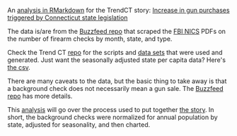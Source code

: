 
An [analysis in RMarkdown](http://trendct.github.io/background_checks/) for the TrendCT story: [Increase in gun purchases triggered by Connecticut state legislation](http://trendct.org/2015/12/14/increase-in-gun-purchases-triggered-by-connecticut-state-legislation/)

The data is/are from the [Buzzfeed repo](https://github.com/BuzzFeedNews/nics-firearm-background-checks) that scraped the [FBI NICS](https://www.fbi.gov/about-us/cjis/nics) PDFs on the number of firearm checks by month, state, and type.

Check the Trend CT [repo](https://github.com/trendct/background_checks/) for the scripts and [data sets](https://github.com/trendct/background_checks/tree/master/data) that were used and generated. Just want the seasonally adjusted state per capita data? Here's [the csv](https://github.com/trendct/background_checks/blob/master/data/states_monthly_adjusted.csv).

There are many caveats to the data, but the basic thing to take away is that a background check does not necessarily mean a gun sale. The [Buzzfeed repo](https://github.com/BuzzFeedNews/nics-firearm-background-checks) has more details.

This [analysis](http://trendct.github.io/background_checks/) will go over the process used to put together [the story](http://trendct.org/2015/12/14/increase-in-gun-purchases-triggered-by-connecticut-state-legislation/). In short, the background checks were normalized for annual population by state, adjusted for seasonality, and then charted.
